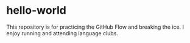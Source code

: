 # hello-world
This repository is for practicing the GitHub Flow and breaking the ice.
I enjoy running and attending language clubs.
